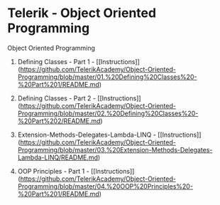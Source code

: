 # Telerik - Object Oriented Programming
Object Oriented Programming

1. Defining Classes - Part 1     -    [[Instructions]]
(https://github.com/TelerikAcademy/Object-Oriented-Programming/blob/master/01.%20Defining%20Classes%20-%20Part%201/README.md)

2. Defining Classes - Part 2     -    [[Instructions]]
(https://github.com/TelerikAcademy/Object-Oriented-Programming/blob/master/02.%20Defining%20Classes%20-%20Part%202/README.md)

3. Extension-Methods-Delegates-Lambda-LINQ     -    [[Instructions]]
(https://github.com/TelerikAcademy/Object-Oriented-Programming/blob/master/03.%20Extension-Methods-Delegates-Lambda-LINQ/README.md) 

4. OOP Principles - Part 1     -    [[Instructions]]
(https://github.com/TelerikAcademy/Object-Oriented-Programming/blob/master/04.%20OOP%20Principles%20-%20Part%201/README.md)
